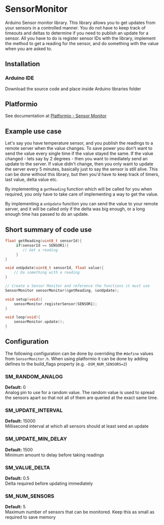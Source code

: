 # SensorMonitor
Arduino Sensor monitor library. This library allows you to get updates from your sensors in a controlled manner. You do not have to keep track of timeouts and deltas to determine if you need to publish an update for a sensor. All you have to do is register sensor IDs with the library, implement the method to get a reading for the sensor, and do something with the value when you are asked to.

## Installation
### Arduino IDE
Download the source code and place inside Arduino libraries folder

## Platformio
See documentation at [Platformio - Sensor Monitor](http://platformio.org/lib/show/1473/SensorMonitor/installation)

## Example use case
Let's say you have temperature sensor, and you publish the readings to a remote server when the value changes. To save power you don't want to send the value every single time if the value stayed the same. If the value changed - lets say by 2 degrees - then you want to imediately send an update to the server. If value didn't change, then you only want to update the server every 5 minutes, basically just to say the sensor is still alive. This can be done without this library, but then you'd have to keep track of timers, last value, delta value etc.

By implementing a `getReading` function which will be called for you when required, you only have to take care of implementing a way to get the value.

By implementing a `onUpdate` function you can send the value to your remote server, and it will be called only if the delta was big enough, or a long enough time has passed to do an update.

## Short summary of code use
```c
float getReading(uint8_t sensorId){
	 if(sensorId == SENSOR1){
		// Get a reading
	 }
}

void onUpdate(uint8_t sensorId, float value){
	// Do something with a reading
}

// Create a Sensor Monitor and reference the functions it must use
SensorMonitor sensorMonitor(&getReading, &onUpdate);

void setup(void){
	sensorMonitor.registerSensor(SENSOR1);
}

void loop(void){
	sensorMonitor.update();
}
```

## Configuration
The following configuration can be done by overriding the `#define` values from `SensorMonitor.h`. When using platformio it can be done by adding defines to the build_flags property (e.g. `-DSM_NUM_SENSORS=2`)

### SM_RANDOM_ANALOG
**Default:** 0<br>
Analog pin to use for a random value. The random value is used to spread the sensors apart so that not all of them are queried at the exact same time.

### SM_UPDATE_INTERVAL
**Default:** 15000<br>
Millisecond interval at which all sensors should at least send an update

### SM_UPDATE_MIN_DELAY
**Default:** 1500<br>
Minimum amount to delay before taking readings

### SM_VALUE_DELTA
**Default:** 0.5<br>
Delta required before updating immediately

### SM_NUM_SENSORS
**Default:** 5<br>
Maximum number of sensors that can be monitored.
Keep this as small as required to save memory
